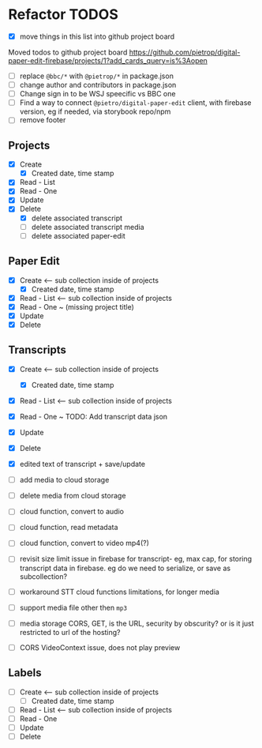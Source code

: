 # Refactor TODOS

- [x] move things in this list into github project board

Moved todos to github project board https://github.com/pietrop/digital-paper-edit-firebase/projects/1?add_cards_query=is%3Aopen

- [ ] replace `@bbc/*` with `@pietrop/*` in package.json
- [ ] change author and contributors in package.json
- [ ] Change sign in to be WSJ speecific vs BBC one
- [ ] Find a way to connect `@pietro/digital-paper-edit` client, with firebase version, eg if needed, via storybook repo/npm
- [ ] remove footer

## Projects

- [x] Create
  - [x] Created date, time stamp
- [x] Read - List
- [x] Read - One
- [x] Update
- [x] Delete
  - [x] delete associated transcript
  - [ ] delete associated transcript media
  - [ ] delete associated paper-edit

## Paper Edit

- [x] Create <-- sub collection inside of projects
  - [x] Created date, time stamp
- [x] Read - List <-- sub collection inside of projects
- [x] Read - One ~ (missing project title)
- [x] Update
- [x] Delete

## Transcripts

- [x] Create <-- sub collection inside of projects
  - [x] Created date, time stamp
- [x] Read - List <-- sub collection inside of projects
- [x] Read - One ~ TODO: Add transcript data json
- [x] Update
- [x] Delete

- [x] edited text of transcript + save/update

- [ ] add media to cloud storage
- [ ] delete media from cloud storage

- [ ] cloud function, convert to audio
- [ ] cloud function, read metadata
- [ ] cloud function, convert to video mp4(?)

- [ ] revisit size limit issue in firebase for transcript- eg, max cap, for storing transcript data in firebase. eg do we need to serialize, or save as subcollection?

- [ ] workaround STT cloud functions limitations, for longer media

- [ ] support media file other then `mp3`

- [ ] media storage CORS, GET, is the URL, security by obscurity? or is it just restricted to url of the hosting?

- [ ] CORS VideoContext issue, does not play preview

## Labels

- [ ] Create <-- sub collection inside of projects
  - [ ] Created date, time stamp
- [ ] Read - List <-- sub collection inside of projects
- [ ] Read - One
- [ ] Update
- [ ] Delete
